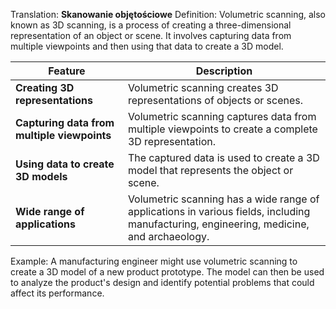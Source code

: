 Translation: **Skanowanie objętościowe**
Definition: 
Volumetric scanning, also known as 3D scanning, is a process of creating a three-dimensional representation of an object or scene. It involves capturing data from multiple viewpoints and then using that data to create a 3D model.

|Feature|Description|
|---|---|
|**Creating 3D representations** |Volumetric scanning creates 3D representations of objects or scenes.|
|**Capturing data from multiple viewpoints** |Volumetric scanning captures data from multiple viewpoints to create a complete 3D representation.|
|**Using data to create 3D models** |The captured data is used to create a 3D model that represents the object or scene.|
|**Wide range of applications** |Volumetric scanning has a wide range of applications in various fields, including manufacturing, engineering, medicine, and archaeology.|

Example:
A manufacturing engineer might use volumetric scanning to create a 3D model of a new product prototype. The model can then be used to analyze the product's design and identify potential problems that could affect its performance.